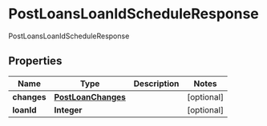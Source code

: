 

# PostLoansLoanIdScheduleResponse

PostLoansLoanIdScheduleResponse

## Properties

| Name | Type | Description | Notes |
|------------ | ------------- | ------------- | -------------|
|**changes** | [**PostLoanChanges**](PostLoanChanges.md) |  |  [optional] |
|**loanId** | **Integer** |  |  [optional] |



